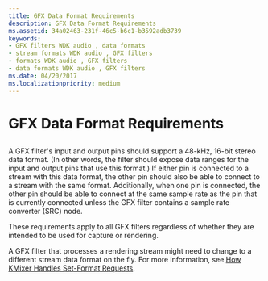 ```yaml
---
title: GFX Data Format Requirements
description: GFX Data Format Requirements
ms.assetid: 34a02463-231f-46c5-b6c1-b3592adb3739
keywords:
- GFX filters WDK audio , data formats
- stream formats WDK audio , GFX filters
- formats WDK audio , GFX filters
- data formats WDK audio , GFX filters
ms.date: 04/20/2017
ms.localizationpriority: medium
---
```


# GFX Data Format Requirements


## <span id="gfx_data_format_requirements"></span><span id="GFX_DATA_FORMAT_REQUIREMENTS"></span>


A GFX filter's input and output pins should support a 48-kHz, 16-bit stereo data format. (In other words, the filter should expose data ranges for the input and output pins that use this format.) If either pin is connected to a stream with this data format, the other pin should also be able to connect to a stream with the same format. Additionally, when one pin is connected, the other pin should be able to connect at the same sample rate as the pin that is currently connected unless the GFX filter contains a sample rate converter (SRC) node.

These requirements apply to all GFX filters regardless of whether they are intended to be used for capture or rendering.

A GFX filter that processes a rendering stream might need to change to a different stream data format on the fly. For more information, see [How KMixer Handles Set-Format Requests](how-kmixer-handles-set-format-requests.md).

 

 




